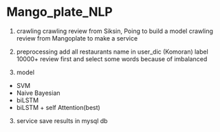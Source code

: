 # Mango_plate_NLP

1. crawling
crawling review from Siksin, Poing to build a model
crawling review from Mangoplate to make a service

2. preprocessing
add all restaurants name in user_dic (Komoran)
label 10000+ review first and select some words because of imbalanced 

3. model
- SVM
- Naive Bayesian
- biLSTM
- biLSTM + self Attention(best)

3. service
save results in mysql db


